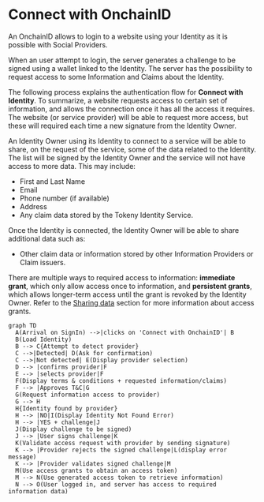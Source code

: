 # Connect with OnchainID

An OnchainID allows to login to a website using your Identity as it is possible with Social Providers.

When an user attempt to login, the server generates a challenge to be signed using a wallet linked to the Identity.
The server has the possibility to request access to some Information and Claims about the Identity.

The following process explains the authentication flow for **Connect with Identity**.
To summarize, a website requests access to certain set of information, and allows the connection once it has all the access it requires.
The website (or service provider) will be able to request more access, but these will required each time a new signature from the Identity Owner.

An Identity Owner using its Identity to connect to a service will be able to share, on the request of the service, some of the data related to the Identity. The list will be signed by the Identity Owner and the service will not have access to more data. This may include:

- First and Last Name
- Email
- Phone number (if available)
- Address
- Any claim data stored by the Tokeny Identity Service.

Once the Identity is connected, the Identity Owner will be able to share additional data such as:

- Other claim data or information stored by other Information Providers or Claim issuers.

There are multiple ways to required access to information: **immediate grant**, which only allow access once to information,
and **persistent grants**, which allows longer-term access until the grant is revoked by the Identity Owner.
Refer to the [Sharing data](grants.md) section for more information about access grants.

```mermaid
graph TD
  A(Arrival on SignIn) -->|clicks on 'Connect with OnchainID'| B
  B(Load Identity)
  B --> C{Attempt to detect provider}
  C -->|Detected| D(Ask for confirmation)
  C -->|Not detected| E(Display provider selection)
  D --> |confirms provider|F
  E --> |selects provider|F
  F(Display terms & conditions + requested information/claims)
  F --> |Approves T&C|G
  G(Request information access to provider)
  G --> H
  H{Identity found by provider}
  H --> |NO|I(Display Identity Not Found Error)
  H --> |YES + challenge|J
  J(Display challenge to be signed)
  J --> |User signs challenge|K
  K(Validate access request with provider by sending signature)
  K --> |Provider rejects the signed challenge|L(display error message)
  K --> |Provider validates signed challenge|M
  M(Use access grants to obtain an access token)
  M --> N(Use generated access token to retrieve information)
  N --> O(User logged in, and server has access to required information data)
```
